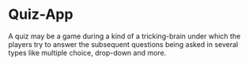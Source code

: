 # Quiz-App
A quiz may be a game during a kind of a tricking-brain under which the players try to answer the subsequent questions being asked in several types like multiple choice, drop-down and more.
